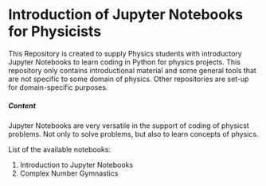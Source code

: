 # Introduction of Jupyter Notebooks for Physicists
This Repository is created to supply Physics students with introductory Jupyter Notebooks to learn coding in Python for physics projects. This repository only contains introductional material and some general tools that are not specific to some domain of physics. Other repositories are set-up for domain-specific purposes.
##### Content
Jupyter Notebooks are very versatile in the support of coding of physicst problems. Not only to solve problems, but also to learn concepts of physics. 

List of the available notebooks:
1. Introduction to Jupyter Notebooks
2. Complex Number Gymnastics
